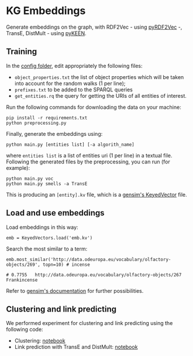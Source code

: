 # KG Embeddings

Generate embeddings on the graph, with RDF2Vec - using [pyRDF2Vec](https://github.com/IBCNServices/pyRDF2Vec) -, TransE, DistMult - using [pyKEEN](https://github.com/pykeen/pykeen).

## Training

In the [config folder](./config), edit appropriately the following files:
- `object_properties.txt` the list of object properties which will be taken into account for the random walks (1 per line);
- `prefixes.txt` to be added to the SPARQL queries
- `get_entities.rq` the query for getting the URIs of all entities of interest.

Run the following commands for downloading the data on your machine:
    
    pip install -r requirements.txt
    python preprocessing.py

Finally, generate the embeddings using:
    
    python main.py [entities list] [-a algorith_name]

where `entities list` is a list of entities uri (1 per line) in a textual file.
Following the generated files by the preprocessing, you can run (for example):

    python main.py voc
    python main.py smells -a TransE

This is producing an `[entity].kv` file, which is a [gensim's KeyedVector](https://radimrehurek.com/gensim/models/keyedvectors.html) file.

## Load and use embeddings

Load embeddings in this way:

    emb = KeyedVectors.load('emb.kv')

Search the most similar to a term:
    
    emb.most_similar('http://data.odeuropa.eu/vocabulary/olfactory-objects/269', topn=10) # incense
    
    # 0.7755   http://data.odeuropa.eu/vocabulary/olfactory-objects/267   Frankincense

Refer to [gensim's documentation](https://radimrehurek.com/gensim/models/keyedvectors.html) for further possibilities.

## Clustering and link predicting

We performed experiment for clustering and link predicting using the following code:
* Clustering: [notebook](./Clustering.ipynb)
* Link prediction with TransE and DistMult: [notebook](./link_prediction.py)